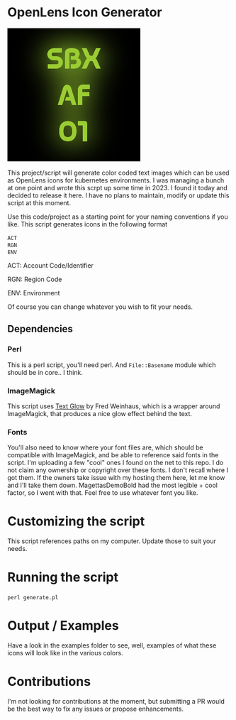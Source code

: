 # OpenLens Icon Generator

![OpenLens Icon](examples/SBXAF01.MagettasDemoBold-vL39.ttf.YellowGreen.png) 

This project/script will generate color coded text images which can be used as OpenLens icons for kubernetes environments. I was
managing a bunch at one point and wrote this scrpt up some time in 2023. I found it today and decided to release it here. I have
no plans to maintain, modify or update this script at this moment.

Use this code/project as a starting point for your naming conventions if you like. This script generates icons in the following format

```
ACT
RGN
ENV
```

ACT: Account Code/Identifier

RGN: Region Code

ENV: Environment

Of course you can change whatever you wish to fit your needs.

## Dependencies

### Perl

This is a perl script, you'll need perl. And `File::Basename` module which should be in core.. I think.

### ImageMagick

This script uses [Text Glow](http://www.fmwconcepts.com/imagemagick/textglow/index.php) by Fred Weinhaus, which is a wrapper
around ImageMagick, that produces a nice glow effect behind the text.

### Fonts

You'll also need to know where your font files are, which should be compatible with ImageMagick, and be able to reference said
fonts in the script. I'm uploading a few "cool" ones I found on the net to this repo. I do not claim any ownership or copyright
over these fonts. I don't recall where I got them. If the owners take issue with my hosting them here, let me know and I'll take
them down. MagettasDemoBold had the most legible + cool factor, so I went with that. Feel free to use whatever font you like.

# Customizing the script

This script references paths on my computer. Update those to suit your needs.

# Running the script

`perl generate.pl`

# Output / Examples

Have a look in the examples folder to see, well, examples of what these icons will look like in the various colors.

# Contributions

I'm not looking for contributions at the moment, but submitting a PR would be the best way to fix any issues or propose
enhancements.